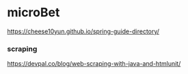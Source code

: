 # microBet
https://cheese10yun.github.io/spring-guide-directory/

### scraping
https://devpal.co/blog/web-scraping-with-java-and-htmlunit/